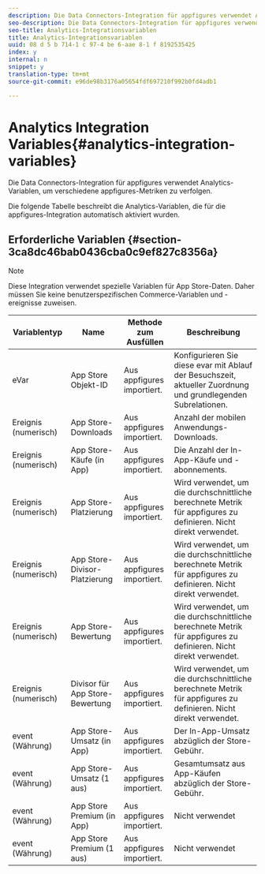```yaml
---
description: Die Data Connectors-Integration für appfigures verwendet Analytics-Variablen, um verschiedene appfigures-Metriken zu verfolgen.
seo-description: Die Data Connectors-Integration für appfigures verwendet Analytics-Variablen, um verschiedene appfigures-Metriken zu verfolgen.
seo-title: Analytics-Integrationsvariablen
title: Analytics-Integrationsvariablen
uuid: 08 d 5 b 714-1 c 97-4 be 6-aae 8-1 f 8192535425
index: y
internal: n
snippet: y
translation-type: tm+mt
source-git-commit: e96de98b3176a05654fdf697210f992b0fd4adb1

---
```



# Analytics Integration Variables{#analytics-integration-variables}

Die Data Connectors-Integration für appfigures verwendet Analytics-Variablen, um verschiedene appfigures-Metriken zu verfolgen.

Die folgende Tabelle beschreibt die Analytics-Variablen, die für die appfigures-Integration automatisch aktiviert wurden.

## Erforderliche Variablen {#section-3ca8dc46bab0436cba0c9ef827c8356a}

>[!NOTE]
>
>Diese Integration verwendet spezielle Variablen für App Store-Daten. Daher müssen Sie keine benutzerspezifischen Commerce-Variablen und -ereignisse zuweisen.

| Variablentyp | Name | Methode zum Ausfüllen | Beschreibung |
|---|---|---|---|
| eVar | App Store Objekt-ID | Aus appfigures importiert. | Konfigurieren Sie diese evar mit Ablauf der Besuchszeit, aktueller Zuordnung und grundlegenden Subrelationen. |
| Ereignis (numerisch) | App Store-Downloads | Aus appfigures importiert. | Anzahl der mobilen Anwendungs-Downloads. |
| Ereignis (numerisch) | App Store-Käufe (in App) | Aus appfigures importiert. | Die Anzahl der In-App-Käufe und -abonnements. |
| Ereignis (numerisch) | App Store-Platzierung | Aus appfigures importiert. | Wird verwendet, um die durchschnittliche berechnete Metrik für appfigures zu definieren. Nicht direkt verwendet. |
| Ereignis (numerisch) | App Store-Divisor-Platzierung | Aus appfigures importiert. | Wird verwendet, um die durchschnittliche berechnete Metrik für appfigures zu definieren. Nicht direkt verwendet. |
| Ereignis (numerisch) | App Store-Bewertung | Aus appfigures importiert. | Wird verwendet, um die durchschnittliche berechnete Metrik für appfigures zu definieren. Nicht direkt verwendet. |
| Ereignis (numerisch) | Divisor für App Store-Bewertung | Aus appfigures importiert. | Wird verwendet, um die durchschnittliche berechnete Metrik für appfigures zu definieren. Nicht direkt verwendet. |
| event (Währung) | App Store-Umsatz (in App) | Aus appfigures importiert. | Der In-App-Umsatz abzüglich der Store-Gebühr. |
| event (Währung) | App Store-Umsatz (1 aus) | Aus appfigures importiert. | Gesamtumsatz aus App-Käufen abzüglich der Store-Gebühr. |
| event (Währung) | App Store Premium (in App) | Aus appfigures importiert. | Nicht verwendet |
| event (Währung) | App Store Premium (1 aus) | Aus appfigures importiert. | Nicht verwendet |

